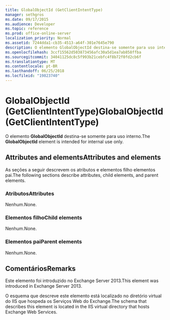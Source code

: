 ```yaml
---
title: GlobalObjectId (GetClientIntentType)
manager: sethgros
ms.date: 09/17/2015
ms.audience: Developer
ms.topic: reference
ms.prod: office-online-server
localization_priority: Normal
ms.assetid: 7244dda1-cb35-4513-a64f-301e7645e790
description: O elemento GlobalObjectId destina-se somente para uso interno.
ms.openlocfilehash: 3ccf15562d503873456afc30a5d1ea7ab858ffba
ms.sourcegitcommit: 34041125dc8c5f993b21cebfc4f8b72f0fd2cb6f
ms.translationtype: MT
ms.contentlocale: pt-BR
ms.lasthandoff: 06/25/2018
ms.locfileid: "19823740"
---
```

# <a name="globalobjectid-getclientintenttype"></a><span data-ttu-id="824a6-103">GlobalObjectId (GetClientIntentType)</span><span class="sxs-lookup"><span data-stu-id="824a6-103">GlobalObjectId (GetClientIntentType)</span></span>

<span data-ttu-id="824a6-104">O elemento **GlobalObjectId** destina-se somente para uso interno.</span><span class="sxs-lookup"><span data-stu-id="824a6-104">The **GlobalObjectId** element is intended for internal use only.</span></span> 

## <a name="attributes-and-elements"></a><span data-ttu-id="824a6-105">Attributes and elements</span><span class="sxs-lookup"><span data-stu-id="824a6-105">Attributes and elements</span></span>

<span data-ttu-id="824a6-106">As seções a seguir descrevem os atributos e elementos filho elementos pai.</span><span class="sxs-lookup"><span data-stu-id="824a6-106">The following sections describe attributes, child elements, and parent elements.</span></span>
  
### <a name="attributes"></a><span data-ttu-id="824a6-107">Atributos</span><span class="sxs-lookup"><span data-stu-id="824a6-107">Attributes</span></span>

<span data-ttu-id="824a6-108">Nenhum.</span><span class="sxs-lookup"><span data-stu-id="824a6-108">None.</span></span>
  
### <a name="child-elements"></a><span data-ttu-id="824a6-109">Elementos filho</span><span class="sxs-lookup"><span data-stu-id="824a6-109">Child elements</span></span>

<span data-ttu-id="824a6-110">Nenhum.</span><span class="sxs-lookup"><span data-stu-id="824a6-110">None.</span></span>
  
### <a name="parent-elements"></a><span data-ttu-id="824a6-111">Elementos pai</span><span class="sxs-lookup"><span data-stu-id="824a6-111">Parent elements</span></span>

<span data-ttu-id="824a6-112">Nenhum.</span><span class="sxs-lookup"><span data-stu-id="824a6-112">None.</span></span>
  
## <a name="remarks"></a><span data-ttu-id="824a6-113">Comentários</span><span class="sxs-lookup"><span data-stu-id="824a6-113">Remarks</span></span>

<span data-ttu-id="824a6-114">Este elemento foi introduzido no Exchange Server 2013.</span><span class="sxs-lookup"><span data-stu-id="824a6-114">This element was introduced in Exchange Server 2013.</span></span>
  
<span data-ttu-id="824a6-115">O esquema que descreve este elemento está localizado no diretório virtual do IIS que hospeda os Serviços Web do Exchange.</span><span class="sxs-lookup"><span data-stu-id="824a6-115">The schema that describes this element is located in the IIS virtual directory that hosts Exchange Web Services.</span></span>
  

